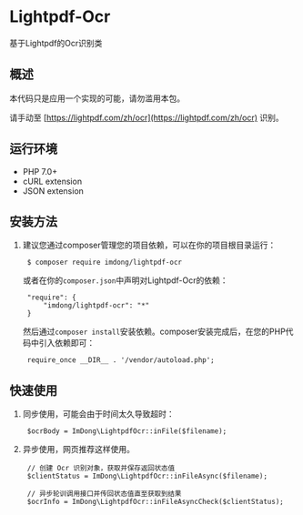 # Lightpdf-Ocr
基于Lightpdf的Ocr识别类

## 概述

本代码只是应用一个实现的可能，请勿滥用本包。

请手动至 [https://lightpdf.com/zh/ocr](https://lightpdf.com/zh/ocr) 识别。

## 运行环境
- PHP 7.0+
- cURL extension
- JSON extension

## 安装方法

1. 建议您通过composer管理您的项目依赖，可以在你的项目根目录运行：

        $ composer require imdong/lightpdf-ocr

   或者在你的`composer.json`中声明对Lightpdf-Ocr的依赖：

        "require": {
            "imdong/lightpdf-ocr": "*"
        }

   然后通过`composer install`安装依赖。composer安装完成后，在您的PHP代码中引入依赖即可：

        require_once __DIR__ . '/vendor/autoload.php';

## 快速使用

1. 同步使用，可能会由于时间太久导致超时：

        $ocrBody = ImDong\LightpdfOcr::inFile($filename);
  
2. 异步使用，网页推荐这样使用。

        // 创建 Ocr 识别对象，获取并保存返回状态值
        $clientStatus = ImDong\LightpdfOcr::inFileAsync($filename);
    
        // 异步轮训调用接口并传回状态值直至获取到结果
        $ocrInfo = ImDong\LightpdfOcr::inFileAsyncCheck($clientStatus);
